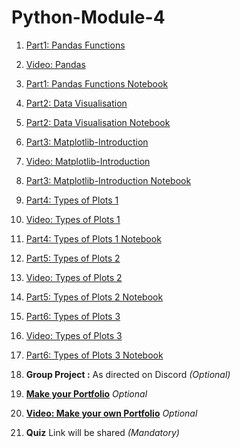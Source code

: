 # Python-Module-4

1. [Part1: Pandas Functions](Part1-Pandas-Functions.md)
2. [Video: Pandas](https://youtu.be/fqRUEiV_Nqk)
3. [Part1: Pandas Functions Notebook](Part1-Pandas-Functions.ipynb)
4. [Part2: Data Visualisation](Part2-Data-Visualisation.md)
5. [Part2: Data Visualisation Notebook](Part2-Data-Visualization.ipynb)
6. [Part3: Matplotlib-Introduction](Part3-Matplotlib-Introduction.md)
7. [Video: Matplotlib-Introduction](https://youtu.be/52BOmrWDXyE)
8. [Part3: Matplotlib-Introduction Notebook](Part3-Matplotlib-Introduction.ipynb)
9. [Part4: Types of Plots 1](Part4-Types-of-Plots-1.md)
10. [Video: Types of Plots 1](https://youtu.be/WUh-3sXp6WQ)
11. [Part4: Types of Plots 1 Notebook](Part4-Types-of-Plots-1.ipynb)
12. [Part5: Types of Plots 2](Part5-Types-of-Plots-2.md)
13. [Video: Types of Plots 2](https://youtu.be/m_tq0WML7hc)
14. [Part5: Types of Plots 2 Notebook](Part5-Types-of-Plots-2.ipynb)
15. [Part6: Types of Plots 3](Part6-Types-of-Plots-3.md)
16. [Video: Types of Plots 3](https://youtu.be/plhxJ9VHlx4)
17. [Part6: Types of Plots 3 Notebook](Part6-Types-of-Plots-3.ipynb)


13. **Group Project :** As directed on Discord *(Optional)*


14. **[Make your Portfolio](https://github.com/DevIncept/Portfolio)** *Optional*
15. **[Video: Make your own Portfolio](https://youtu.be/54GubmXCa8o)** *Optional*

15. **Quiz** Link will be shared    *(Mandatory)*
